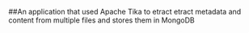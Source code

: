 ##An application that used Apache Tika to etract etract metadata and content from multiple files and stores them in MongoDB 
